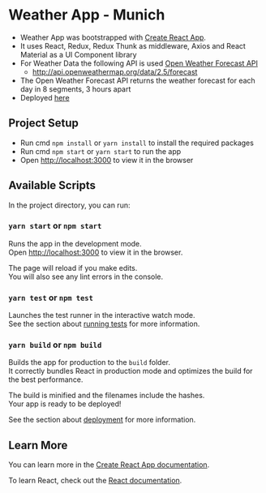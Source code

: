 # Weather App - Munich

* Weather App was bootstrapped with [Create React App](https://github.com/facebook/create-react-app).
* It uses React, Redux, Redux Thunk as middleware, Axios and React Material as a UI Component library
* For Weather Data the following API is used [Open Weather Forecast API](http://api.openweathermap.org/data/2.5/forecast)
    * http://api.openweathermap.org/data/2.5/forecast
* The Open Weather Forecast API returns the weather forecast for each day in 8 segments, 3 hours apart
* Deployed [here](https://weather-app-zain.herokuapp.com/)

## Project Setup

* Run cmd `npm install` or `yarn install` to install the required packages
* Run cmd `npm start` or `yarn start` to run the app
* Open [http://localhost:3000](http://localhost:3000) to view it in the browser

## Available Scripts

In the project directory, you can run:

### `yarn start` or `npm start`

Runs the app in the development mode.\
Open [http://localhost:3000](http://localhost:3000) to view it in the browser.

The page will reload if you make edits.\
You will also see any lint errors in the console.

### `yarn test` or `npm test`

Launches the test runner in the interactive watch mode.\
See the section about [running tests](https://facebook.github.io/create-react-app/docs/running-tests) for more information.

### `yarn build` or `npm build`

Builds the app for production to the `build` folder.\
It correctly bundles React in production mode and optimizes the build for the best performance.

The build is minified and the filenames include the hashes.\
Your app is ready to be deployed!

See the section about [deployment](https://facebook.github.io/create-react-app/docs/deployment) for more information.

## Learn More

You can learn more in the [Create React App documentation](https://facebook.github.io/create-react-app/docs/getting-started).

To learn React, check out the [React documentation](https://reactjs.org/).
